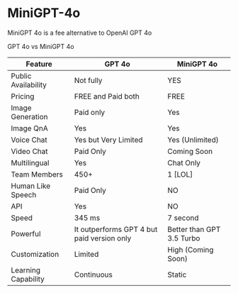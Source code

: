 # MiniGPT-4o
MiniGPT 4o is a fee alternative to OpenAI GPT 4o



GPT 4o vs MiniGPT 4o

| Feature               | GPT 4o                | MiniGPT 4o            |
|-----------------------|-----------------------|-----------------------|
| Public Availability   | Not fully         | YES                   |
| Pricing               | FREE and Paid both                  | FREE                  |
| Image Generation      | Paid only                   | Yes                   |
| Image QnA  | Yes                   | Yes                   |
| Voice Chat            | Yes but Very Limited           | Yes (Unlimited)                  |
| Video Chat  | Paid Only | Coming Soon |
| Multilingual          | Yes                   | Chat Only                    |
| Team Members          | 450+                  | 1 [LOL]                     |
| Human Like Speech     | Paid Only                   | NO                    |
| API                   | Yes                   | NO                    |
| Speed                 | 345 ms                | 7 second              |
| Powerful              | It outperforms GPT 4 but paid version only    | Better than GPT 3.5 Turbo |
| Customization         | Limited               | High (Coming Soon)                 |
| Learning Capability   | Continuous            | Static                |
